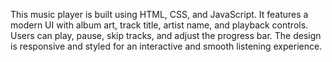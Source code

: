 This music player is built using HTML, CSS, and JavaScript. It features a modern UI with album art, track title, artist name, and playback controls. Users can play, pause, skip tracks, and adjust the progress bar. The design is responsive and styled for an interactive and smooth listening experience.
